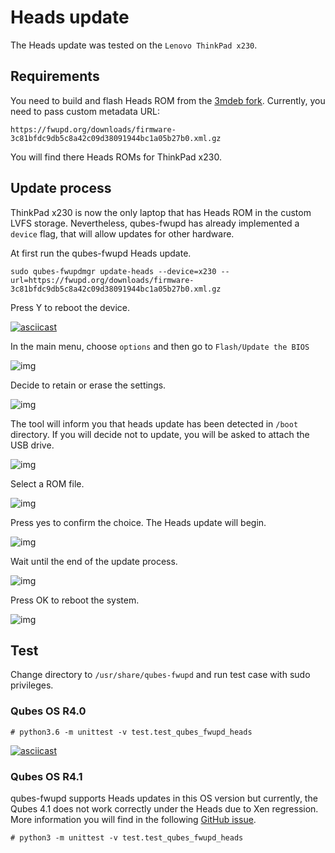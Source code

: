 # Heads update

The Heads update was tested on the `Lenovo ThinkPad x230`.

## Requirements

You need to build and flash Heads ROM from the
[3mdeb fork](https://github.com/3mdeb/heads/tree/qubes-fwupd).
Currently, you need to pass custom metadata URL:

```
https://fwupd.org/downloads/firmware-3c81bfdc9db5c8a42c09d38091944bc1a05b27b0.xml.gz
```

You will find there Heads ROMs for ThinkPad x230.

## Update process

ThinkPad x230 is now the only laptop that has Heads ROM in the custom LVFS
storage. Nevertheless, qubes-fwupd has already implemented a `device` flag, that
will allow updates for other hardware.

At first run the qubes-fwupd Heads update.

```
sudo qubes-fwupdmgr update-heads --device=x230 --url=https://fwupd.org/downloads/firmware-3c81bfdc9db5c8a42c09d38091944bc1a05b27b0.xml.gz
```

Press Y to reboot the device.

[![asciicast](https://asciinema.org/a/RVXLOe2CkHtkYqjJumsy0Hw5d.svg)](https://asciinema.org/a/RVXLOe2CkHtkYqjJumsy0Hw5d)

In the main menu, choose `options` and then go to `Flash/Update the BIOS`

![img](img/heads_options.jpg)

Decide to retain or erase the settings.

![img](img/heads_firmware_managment_menu.jpg)

The tool will inform you that heads update has been detected in `/boot`
directory. If you will decide not to update, you will be asked to attach the
USB drive.

![img](img/heads_detected.jpg)

Select a ROM file.

![img](img/heads_selecting_rom.jpg)

Press yes to confirm the choice. The Heads update will begin.


![img](img/heads_flash_rom.jpg)

Wait until the end of the update process.

![img](img/heads_update_process.jpg)

Press OK to reboot the system.

![img](img/heads_success.jpg)

## Test

Change directory to `/usr/share/qubes-fwupd` and run test case with sudo
privileges.

### Qubes OS R4.0

```
# python3.6 -m unittest -v test.test_qubes_fwupd_heads
```

[![asciicast](https://asciinema.org/a/oZnmBN6hUcXBebb1buzBeT6oT.svg)](https://asciinema.org/a/oZnmBN6hUcXBebb1buzBeT6oT)


### Qubes OS R4.1

qubes-fwupd supports Heads updates in this OS version but currently, the Qubes
4.1 does not work correctly under the Heads due to Xen regression. More
information you will find in the following
[GitHub issue](https://github.com/osresearch/heads/issues/789).

```
# python3 -m unittest -v test.test_qubes_fwupd_heads
```
